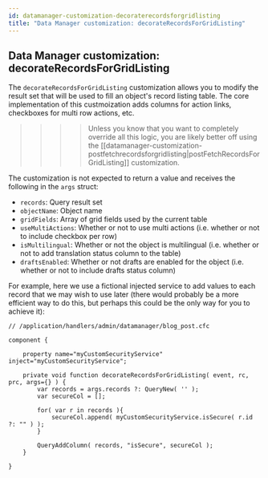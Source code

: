 ```yaml
---
id: datamanager-customization-decoraterecordsforgridlisting
title: "Data Manager customization: decorateRecordsForGridListing"
---
```


## Data Manager customization: decorateRecordsForGridListing

The `decorateRecordsForGridListing` customization allows you to modify the result set that will be used to fill an object's record listing table. The core implementation of this custmoization adds columns for action links, checkboxes for multi row actions, etc.

>>>> Unless you know that you want to completely override all this logic, you are likely better off using the [[datamanager-customization-postfetchrecordsforgridlisting|postFetchRecordsForGridListing]] customization.

The customization is not expected to return a value and receives the following in the `args` struct:

* `records`: Query result set          
* `objectName`: Object name
* `gridFields`: Array of grid fields used by the current table
* `useMultiActions`: Whether or not to use multi actions (i.e. whether or not to include checkbox per row)
* `isMultilingual`: Whether or not the object is multilingual (i.e. whether or not to add translation status column to the table)
* `draftsEnabled`: Whether or not drafts are enabled for the object (i.e. whether or not to include drafts status column)

For example, here we use a fictional injected service to add values to each record that we may wish to use later (there would probably be a more efficient way to do this, but perhaps this could be the only way for you to achieve it):

```luceescript
// /application/handlers/admin/datamanager/blog_post.cfc

component {

	property name="myCustomSecurityService" inject="myCustomSecurityService";

	private void function decorateRecordsForGridListing( event, rc, prc, args={} ) {
		var records = args.records ?: QueryNew( '' );
		var secureCol = [];

		for( var r in records ){
			secureCol.append( myCustomSecurityService.isSecure( r.id ?: "" ) );
		}

		QueryAddColumn( records, "isSecure", secureCol );
	}

}
```

